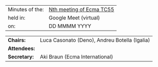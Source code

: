 |                 |                                                                            |
|:----------------|:---------------------------------------------------------------------------|
| Minutes of the: | [Nth meeting of Ecma TC55](https://github.com/WinterTC55/admin/issues/NNN) |
| held in:        | Google Meet (virtual)                                                      |
| on:             | DD MMMM YYYY                                                               |

|                |                                               |
|:---------------|:----------------------------------------------|
| **Chairs:**    | Luca Casonato (Deno), Andreu Botella (Igalia) |
| **Attendees:** |                                               |                                                                                                        |
| **Secretary:** | Aki Braun (Ecma International)                |
